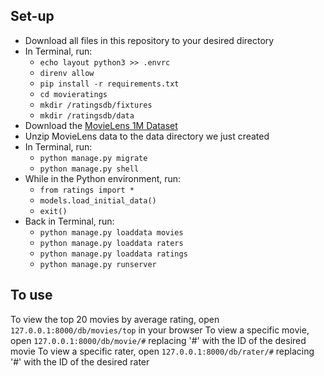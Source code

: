 ## Set-up

- Download all files in this repository to your desired directory
- In Terminal, run:
  - ```echo layout python3 >> .envrc```
  - ```direnv allow```
  - ```pip install -r requirements.txt```
  - ```cd movieratings```
  - ```mkdir /ratingsdb/fixtures```
  - ```mkdir /ratingsdb/data```
- Download the [MovieLens 1M Dataset](http://files.grouplens.org/datasets/movielens/ml-1m.zip)
- Unzip MovieLens data to the data directory we just created
- In Terminal, run:
  - ```python manage.py migrate```
  - ```python manage.py shell```
- While in the Python environment, run:
  - ```from ratings import *```
  - ```models.load_initial_data()```
  - ```exit()```
- Back in Terminal, run:
  - ```python manage.py loaddata movies```
  - ```python manage.py loaddata raters```
  - ```python manage.py loaddata ratings```
  - ```python manage.py runserver```

## To use

To view the top 20 movies by average rating, open ```127.0.0.1:8000/db/movies/top``` in your browser
To view a specific movie, open ```127.0.0.1:8000/db/movie/#``` replacing '#' with the ID of the desired movie
To view a specific rater, open ```127.0.0.1:8000/db/rater/#``` replacing '#' with the ID of the desired rater
